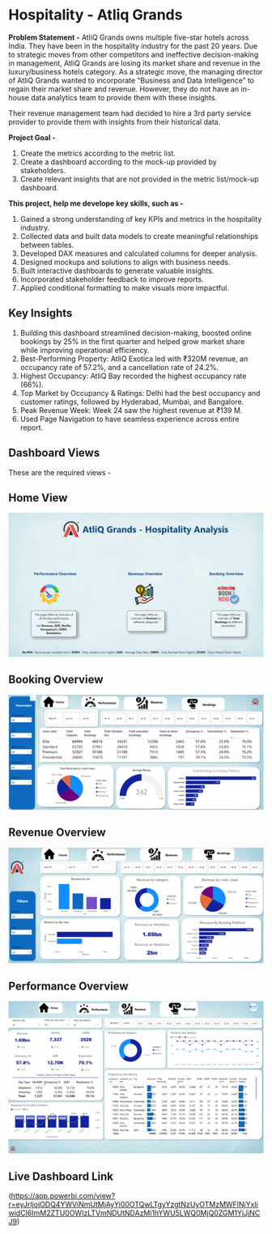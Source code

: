 # Hospitality - Atliq Grands

**Problem Statement -** AtliQ Grands owns multiple five-star hotels across India. They have been in the hospitality industry for the past 20 years. Due to strategic moves from other competitors and ineffective decision-making in management, AtliQ Grands are losing its market share and revenue in the luxury/business hotels category. As a strategic move, the managing director of AtliQ Grands wanted to incorporate “Business and Data Intelligence” to regain their market share and revenue. However, they do not have an in-house data analytics team to provide them with these insights.

Their revenue management team had decided to hire a 3rd party service provider to provide them with insights from their historical data.

**Project Goal -**
1. Create the metrics according to the metric list.
2. Create a dashboard according to the mock-up provided by stakeholders.
3. Create relevant insights that are not provided in the metric list/mock-up dashboard.

**This project, help me develope key skills, such as -**

1. Gained a strong understanding of key KPIs and metrics in the hospitality industry.
2. Collected data and built data models to create meaningful relationships between tables.
3. Developed DAX measures and calculated columns for deeper analysis.
4. Designed mockups and solutions to align with business needs.
5. Built interactive dashboards to generate valuable insights.
6. Incorporated stakeholder feedback to improve reports.
7. Applied conditional formatting to make visuals more impactful.

## Key Insights

1. Building this dashboard streamlined decision-making, boosted online bookings by 25% in the first quarter and helped grow market share while improving operational efficiency. 
2. Best-Performing Property: AtliQ Exotica led with ₹320M revenue, an occupancy rate of 57.2%, and a cancellation rate of 24.2%.
3. Highest Occupancy: AtliQ Bay recorded the highest occupancy rate (66%).
4. Top Market by Occupancy & Ratings: Delhi had the best occupancy and customer ratings, followed by Hyderabad, Mumbai, and Bangalore.
5. Peak Revenue Week: Week 24 saw the highest revenue at ₹139 M.
6. Used Page Navigation to have seamless experience across entire report.

## Dashboard Views 
These are the required views -
## Home View
![image_alt](https://github.com/Shriimant/PowerBI-Hotel-Revenue-Insights-/blob/main/Home%20-%20Hospitality%20Domain.png)

## Booking Overview
![image_alt](https://github.com/Shriimant/PowerBI-Hotel-Revenue-Insights-/blob/main/Booking%20Overview.png)

## Revenue Overview
![image_alt](https://github.com/Shriimant/PowerBI-Hotel-Revenue-Insights-/blob/main/Revenue%20Overview.png)

## Performance Overview
![image_alt](https://github.com/Shriimant/PowerBI-Hotel-Revenue-Insights-/blob/main/Performance%20Overview.png)

## Live Dashboard Link 
(https://app.powerbi.com/view?r=eyJrIjoiODQ4YWViNmUtMjAyYi00OTQwLTgyYzgtNzUyOTMzMWFlNjYxIiwidCI6ImM2ZTU0OWIzLTVmNDUtNDAzMi1hYWU5LWQ0MjQ0ZGM1YjJjNCJ9)


